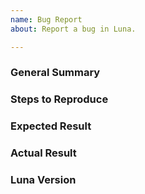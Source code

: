 ```yaml
---
name: Bug Report
about: Report a bug in Luna.

---
```

<!--
Please ensure that you are running the latest version of Luna before reporting the bug! It may have been fixed since.
-->

### General Summary
<!--
- Please include a high-level description of your bug here.
-->

### Steps to Reproduce
<!--
Please list the reproduction steps for your bug. For example:

1. Create a new project with `luna init MyProject`.
2. Enter the project directory.
3. Execute `luna run`.
-->

### Expected Result
<!--
- A description of the results you expected from the reproduction steps.
-->

### Actual Result
<!--
- A description of what actually happens when you run these steps.
- Please include any error output if relevant.
-->

### Luna Version
<!--
- Please include the output of `luna --version`.
-->

